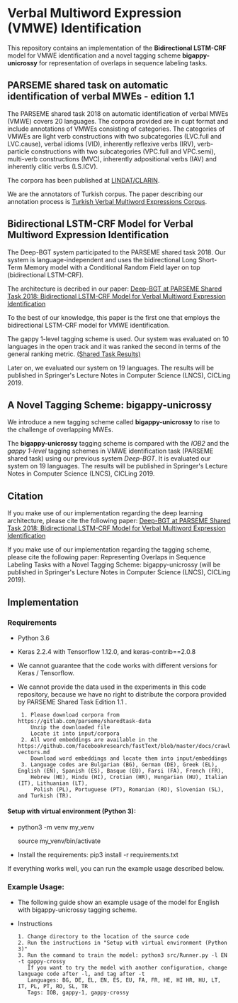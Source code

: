 # Verbal Multiword Expression (VMWE) Identification

This repository contains an implementation of the **Bidirectional LSTM-CRF** model for VMWE identification and a novel tagging scheme **bigappy-unicrossy** for representation of overlaps in sequence labeling tasks.

## PARSEME shared task on automatic identification of verbal MWEs - edition 1.1

The PARSEME shared task 2018 on automatic identification of verbal MWEs (VMWE) covers 20 languages. The corpora provided are in cupt format and include annotations of VMWEs consisting of categories. The categories of VMWEs are light verb constructions with two subcategories (LVC.full and LVC.cause), verbal idioms (VID), inherently reflexive verbs (IRV), verb-particle constructions with two subcategories (VPC.full and VPC.semi), multi-verb constructions (MVC), inherently adpositional verbs (IAV) and inherently clitic verbs (LS.ICV).

The corpora has been published at [LINDAT/CLARIN](https://lindat.mff.cuni.cz/repository/xmlui/handle/11372/LRT-2842).

We are the annotators of Turkish corpus. The paper describing our annotation process is [Turkish Verbal Multiword Expressions Corpus](https://ieeexplore.ieee.org/document/8404583).

## Bidirectional LSTM-CRF Model for Verbal Multiword Expression Identification

The Deep-BGT system participated to the PARSEME shared task 2018. Our system is language-independent and uses the bidirectional Long Short-Term Memory model with a Conditional Random Field layer on top (bidirectional LSTM-CRF).

The architecture is decribed in our paper: [Deep-BGT at PARSEME Shared Task 2018: Bidirectional LSTM-CRF Model for Verbal Multiword Expression Identification](https://aclanthology.info/papers/W18-4927/w18-4927)

To the best of our knowledge, this paper is the first one that employs the bidirectional LSTM-CRF model for VMWE identification. 

The gappy 1-level tagging scheme is used. Our system was evaluated on 10 languages in the open track and it was ranked the second in terms of the general ranking metric. [(Shared Task Results)](http://multiword.sourceforge.net/PHITE.php?sitesig=CONF&page=CONF_04_LAW-MWE-CxG_2018___lb__COLING__rb__&subpage=CONF_50_Shared_task_results)

Later on, we evaluated our system on 19 languages. The results will be published in Springer's Lecture Notes in Computer Science (LNCS), CICLing 2019.

## A Novel Tagging Scheme: bigappy-unicrossy

We introduce a new tagging scheme called **bigappy-unicrossy** to rise to the challenge of overlapping MWEs.

The **bigappy-unicrossy** tagging scheme is compared with the *IOB2* and the *gappy 1-level* tagging schemes in VMWE identification task (PARSEME shared task) using our previous system *Deep-BGT*. It is evaluated our system on 19 languages. The results will be published in Springer's Lecture Notes in Computer Science (LNCS), CICLing 2019.

## Citation

If you make use of our implementation regarding the deep learning architecture, please cite the following paper: [Deep-BGT at PARSEME Shared Task 2018: Bidirectional LSTM-CRF Model for Verbal Multiword Expression Identification](https://aclanthology.info/papers/W18-4927/w18-4927)

If you make use of our implementation regarding the tagging scheme, please cite the following paper: Representing Overlaps in Sequence Labeling Tasks with a Novel Tagging Scheme: bigappy-unicrossy (will be published in Springer's Lecture Notes in Computer Science (LNCS), CICLing 2019).

## Implementation

### Requirements
- Python 3.6
- Keras 2.2.4 with Tensorflow 1.12.0, and keras-contrib==2.0.8
- We cannot guarantee that the code works with different versions for Keras / Tensorflow.
- We cannot provide the data used in the experiments in this code repository, because we have no right to distribute the corpora provided by PARSEME Shared Task Edition 1.1 .

       1. Please download corpora from https://gitlab.com/parseme/sharedtask-data
          Unzip the downloaded file
          Locate it into input/corpora
       2. All word embeddings are available in the https://github.com/facebookresearch/fastText/blob/master/docs/crawl-vectors.md
          Download word embeddings and locate them into input/embeddings
       3. Language codes are Bulgarian (BG), German (DE), Greek (EL), English (EN), Spanish (ES), Basque (EU), Farsi (FA), French (FR),
          Hebrew (HE), Hindu (HI), Crotian (HR), Hungarian (HU), Italian (IT), Lithuanian (LT),
           Polish (PL), Portuguese (PT), Romanian (RO), Slovenian (SL), and Turkish (TR).

#### Setup with virtual environment (Python 3):
-  python3 -m venv my_venv

   source my_venv/bin/activate
- Install the requirements:
   pip3 install -r requirements.txt

If everything works well, you can run the example usage described below.


### Example Usage:
- The following guide show an example usage of the model for English with bigappy-unicrossy tagging scheme.
- Instructions
      
      1. Change directory to the location of the source code
      2. Run the instructions in "Setup with virtual environment (Python 3)"
      3. Run the command to train the model: python3 src/Runner.py -l EN -t gappy-crossy
         If you want to try the model with another configuration, change language code after -l, and tag after -t
         Languages: BG, DE, EL, EN, ES, EU, FA, FR, HE, HI HR, HU, LT, IT, PL, PT, RO, SL, TR
         Tags: IOB, gappy-1, gappy-crossy
